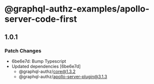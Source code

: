 # @graphql-authz-examples/apollo-server-code-first

## 1.0.1

### Patch Changes

- 6be6e7d: Bump Typescript
- Updated dependencies [6be6e7d]
  - @graphql-authz/core@1.3.2
  - @graphql-authz/apollo-server-plugin@3.1.3
